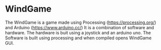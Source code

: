 # WindGame
The WindGame is a game made using Processing (https://processing.org/) and Arduino (https://www.arduino.cc/) 
It is a combination of software and hardware. The hardware is buit using a joystick and an arduino uno. 
The Software is built using processing and when compiled opens WindGame GUI.